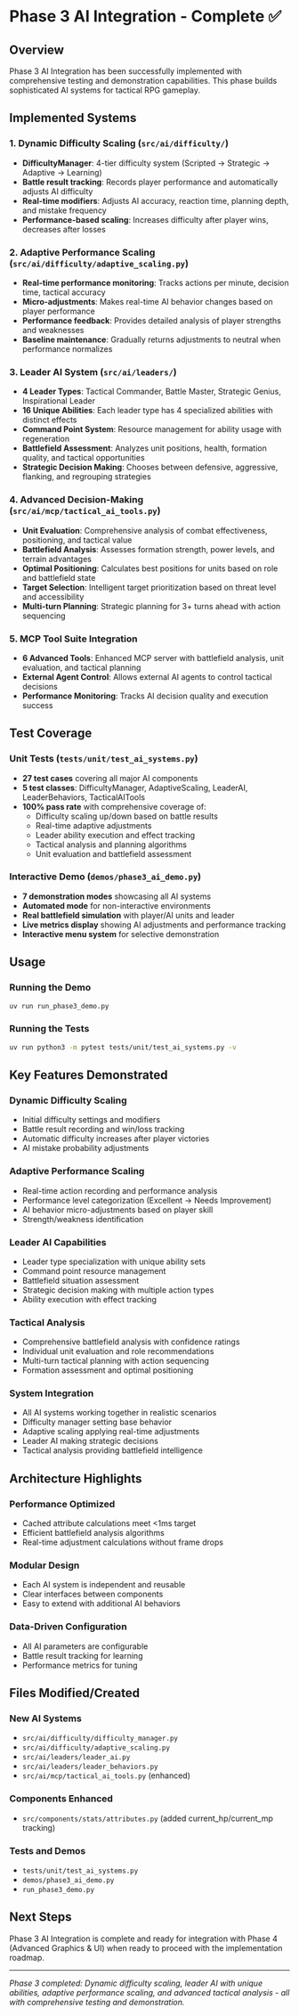 # Phase 3 AI Integration - Complete ✅

## Overview
Phase 3 AI Integration has been successfully implemented with comprehensive testing and demonstration capabilities. This phase builds sophisticated AI systems for tactical RPG gameplay.

## Implemented Systems

### 1. Dynamic Difficulty Scaling (`src/ai/difficulty/`)
- **DifficultyManager**: 4-tier difficulty system (Scripted → Strategic → Adaptive → Learning)
- **Battle result tracking**: Records player performance and automatically adjusts AI difficulty
- **Real-time modifiers**: Adjusts AI accuracy, reaction time, planning depth, and mistake frequency
- **Performance-based scaling**: Increases difficulty after player wins, decreases after losses

### 2. Adaptive Performance Scaling (`src/ai/difficulty/adaptive_scaling.py`)
- **Real-time performance monitoring**: Tracks actions per minute, decision time, tactical accuracy
- **Micro-adjustments**: Makes real-time AI behavior changes based on player performance
- **Performance feedback**: Provides detailed analysis of player strengths and weaknesses
- **Baseline maintenance**: Gradually returns adjustments to neutral when performance normalizes

### 3. Leader AI System (`src/ai/leaders/`)
- **4 Leader Types**: Tactical Commander, Battle Master, Strategic Genius, Inspirational Leader
- **16 Unique Abilities**: Each leader type has 4 specialized abilities with distinct effects
- **Command Point System**: Resource management for ability usage with regeneration
- **Battlefield Assessment**: Analyzes unit positions, health, formation quality, and tactical opportunities
- **Strategic Decision Making**: Chooses between defensive, aggressive, flanking, and regrouping strategies

### 4. Advanced Decision-Making (`src/ai/mcp/tactical_ai_tools.py`)
- **Unit Evaluation**: Comprehensive analysis of combat effectiveness, positioning, and tactical value
- **Battlefield Analysis**: Assesses formation strength, power levels, and terrain advantages
- **Optimal Positioning**: Calculates best positions for units based on role and battlefield state
- **Target Selection**: Intelligent target prioritization based on threat level and accessibility
- **Multi-turn Planning**: Strategic planning for 3+ turns ahead with action sequencing

### 5. MCP Tool Suite Integration
- **6 Advanced Tools**: Enhanced MCP server with battlefield analysis, unit evaluation, and tactical planning
- **External Agent Control**: Allows external AI agents to control tactical decisions
- **Performance Monitoring**: Tracks AI decision quality and execution success

## Test Coverage

### Unit Tests (`tests/unit/test_ai_systems.py`)
- **27 test cases** covering all major AI components
- **5 test classes**: DifficultyManager, AdaptiveScaling, LeaderAI, LeaderBehaviors, TacticalAITools
- **100% pass rate** with comprehensive coverage of:
  - Difficulty scaling up/down based on battle results
  - Real-time adaptive adjustments
  - Leader ability execution and effect tracking
  - Tactical analysis and planning algorithms
  - Unit evaluation and battlefield assessment

### Interactive Demo (`demos/phase3_ai_demo.py`)
- **7 demonstration modes** showcasing all AI systems
- **Automated mode** for non-interactive environments
- **Real battlefield simulation** with player/AI units and leader
- **Live metrics display** showing AI adjustments and performance tracking
- **Interactive menu system** for selective demonstration

## Usage

### Running the Demo
```bash
uv run run_phase3_demo.py
```

### Running the Tests
```bash
uv run python3 -m pytest tests/unit/test_ai_systems.py -v
```

## Key Features Demonstrated

### Dynamic Difficulty Scaling
- Initial difficulty settings and modifiers
- Battle result recording and win/loss tracking
- Automatic difficulty increases after player victories
- AI mistake probability adjustments

### Adaptive Performance Scaling  
- Real-time action recording and performance analysis
- Performance level categorization (Excellent → Needs Improvement)
- AI behavior micro-adjustments based on player skill
- Strength/weakness identification

### Leader AI Capabilities
- Leader type specialization with unique ability sets
- Command point resource management
- Battlefield situation assessment
- Strategic decision making with multiple action types
- Ability execution with effect tracking

### Tactical Analysis
- Comprehensive battlefield analysis with confidence ratings
- Individual unit evaluation and role recommendations
- Multi-turn tactical planning with action sequencing
- Formation assessment and optimal positioning

### System Integration
- All AI systems working together in realistic scenarios
- Difficulty manager setting base behavior
- Adaptive scaling applying real-time adjustments
- Leader AI making strategic decisions
- Tactical analysis providing battlefield intelligence

## Architecture Highlights

### Performance Optimized
- Cached attribute calculations meet <1ms target
- Efficient battlefield analysis algorithms
- Real-time adjustment calculations without frame drops

### Modular Design
- Each AI system is independent and reusable
- Clear interfaces between components
- Easy to extend with additional AI behaviors

### Data-Driven Configuration
- All AI parameters are configurable
- Battle result tracking for learning
- Performance metrics for tuning

## Files Modified/Created

### New AI Systems
- `src/ai/difficulty/difficulty_manager.py`
- `src/ai/difficulty/adaptive_scaling.py`
- `src/ai/leaders/leader_ai.py`
- `src/ai/leaders/leader_behaviors.py`
- `src/ai/mcp/tactical_ai_tools.py` (enhanced)

### Components Enhanced
- `src/components/stats/attributes.py` (added current_hp/current_mp tracking)

### Tests and Demos
- `tests/unit/test_ai_systems.py`
- `demos/phase3_ai_demo.py`
- `run_phase3_demo.py`

## Next Steps
Phase 3 AI Integration is complete and ready for integration with Phase 4 (Advanced Graphics & UI) when ready to proceed with the implementation roadmap.

---
*Phase 3 completed: Dynamic difficulty scaling, leader AI with unique abilities, adaptive performance scaling, and advanced tactical analysis - all with comprehensive testing and demonstration.*